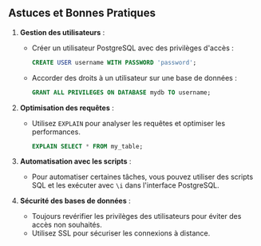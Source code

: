 
## Astuces et Bonnes Pratiques

1. **Gestion des utilisateurs** :
   - Créer un utilisateur PostgreSQL avec des privilèges d'accès :
   
     ```sql
     CREATE USER username WITH PASSWORD 'password';
     ```

   - Accorder des droits à un utilisateur sur une base de données :
   
     ```sql
     GRANT ALL PRIVILEGES ON DATABASE mydb TO username;
     ```

2. **Optimisation des requêtes** :
   - Utilisez `EXPLAIN` pour analyser les requêtes et optimiser les performances.
   
     ```sql
     EXPLAIN SELECT * FROM my_table;
     ```

3. **Automatisation avec les scripts** :
   - Pour automatiser certaines tâches, vous pouvez utiliser des scripts SQL et les exécuter avec `\i` dans l'interface PostgreSQL.

4. **Sécurité des bases de données** :
   - Toujours revérifier les privilèges des utilisateurs pour éviter des accès non souhaités.
   - Utilisez SSL pour sécuriser les connexions à distance.

